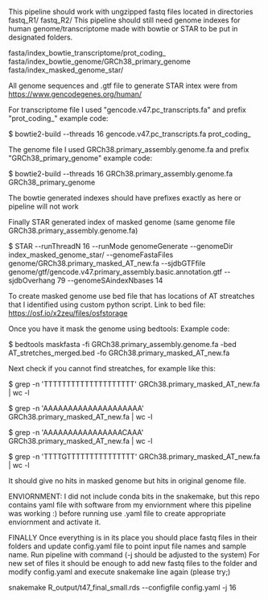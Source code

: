 This pipeline should work with ungzipped fastq files located in directories fastq_R1/ fastq_R2/
This pipeline should still need genome indexes for human genome/transcriptome made with bowtie or STAR to be put in designated folders.

fasta/index_bowtie_transcriptome/prot_coding_
fasta/index_bowtie_genome/GRCh38_primary_genome
fasta/index_masked_genome_star/

All genome sequences and .gtf file to generate STAR intex were from https://www.gencodegenes.org/human/

For transcriptome file I used "gencode.v47.pc_transcripts.fa" and prefix "prot_coding_"
example code:

$ bowtie2-build --threads 16 gencode.v47.pc_transcripts.fa prot_coding_

The genome file I used GRCh38.primary_assembly.genome.fa and prefix "GRCh38_primary_genome"
example code:

$ bowtie2-build --threads 16 GRCh38.primary_assembly.genome.fa GRCh38_primary_genome

The bowtie generated indexes should have prefixes exactly as here or pipeline will not work 

Finally STAR generated index of masked genome (same genome file GRCh38.primary_assembly.genome.fa)

$ STAR --runThreadN 16 --runMode genomeGenerate --genomeDir index_masked_genome_star/ --genomeFastaFiles genome/GRCh38.primary_masked_AT_new.fa --sjdbGTFfile genome/gtf/gencode.v47.primary_assembly.basic.annotation.gtf --sjdbOverhang 79 --genomeSAindexNbases 14

To create masked genome use bed file that has locations of AT streatches that I identified using custom python script. Link to bed file:
https://osf.io/x2zeu/files/osfstorage

Once you have it mask the genome using bedtools:
Example code:

$ bedtools maskfasta -fi GRCh38.primary_assembly.genome.fa -bed AT_stretches_merged.bed -fo GRCh38.primary_masked_AT_new.fa

Next check if you cannot find streatches, for example like this:

$ grep -n 'TTTTTTTTTTTTTTTTTTTT' GRCh38.primary_masked_AT_new.fa | wc -l

$ grep -n 'AAAAAAAAAAAAAAAAAAAA' GRCh38.primary_masked_AT_new.fa | wc -l

$ grep -n 'AAAAAAAAAAAAAAAACAAA' GRCh38.primary_masked_AT_new.fa | wc -l

$ grep -n 'TTTTGTTTTTTTTTTTTTTT' GRCh38.primary_masked_AT_new.fa | wc -l


It should give no hits in masked genome but hits in original genome file.

ENVIORNMENT: I did not include conda bits in the snakemake, but this repo contains yaml file with software from my enviornment where this pipeline was working :)
before running use .yaml file to create appropriate enviornment and activate it.

FINALLY Once everything is in its place you should place fastq files in their folders and update config.yaml file to point input file names and sample name.
Run pipeline with command (-j should be adjusted to the system)
For new set of files it should be enough to add new fastq files to the folder and modify config.yaml and execute snakemake line again (please try;)

snakemake R_output/t47_final_small.rds --configfile config.yaml -j 16
